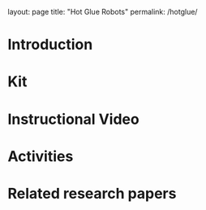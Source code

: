 layout: page
title: "Hot Glue Robots"
permalink: /hotglue/


# Introduction


# Kit

# Instructional Video


# Activities


# Related research papers
